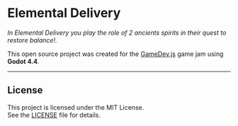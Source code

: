 # Elemental Delivery

*In Elemental Delivery you play the role of 2 ancients spirits in their quest to restore balance!.*

This open source project was created for the [GameDev.js](https://itch.io/jam/gamedevjs-2025) game jam using **Godot 4.4**.

---

## License

This project is licensed under the MIT License.  
See the [LICENSE](LICENSE.txt) file for details.

